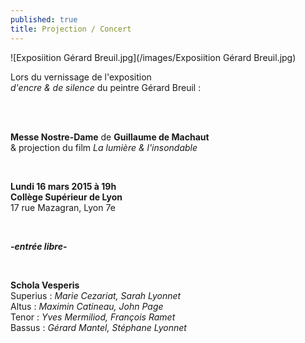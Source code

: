 ```yaml
---
published: true
title: Projection / Concert
---
```


![Exposiition Gérard Breuil.jpg](/images/Exposiition Gérard Breuil.jpg)  

Lors du vernissage de l'exposition  
*d'encre & de silence* du peintre Gérard Breuil :  

&nbsp;  
&nbsp;  


**Messe Nostre-Dame** de **Guillaume de Machaut**  
& projection du film *La lumière & l'insondable* 

&nbsp;  

**Lundi 16 mars 2015 à 19h**  
**Collège Supérieur de Lyon**  
17 rue Mazagran, Lyon 7e

&nbsp;

***-entrée libre-***
 
 &nbsp;
 
**Schola Vesperis**  
Superius : *Marie Cezariat, Sarah Lyonnet*  
Altus : *Maximin Catineau, John Page*  
Tenor : *Yves Mermiliod, François Ramet*  
Bassus : *Gérard Mantel, Stéphane Lyonnet*


